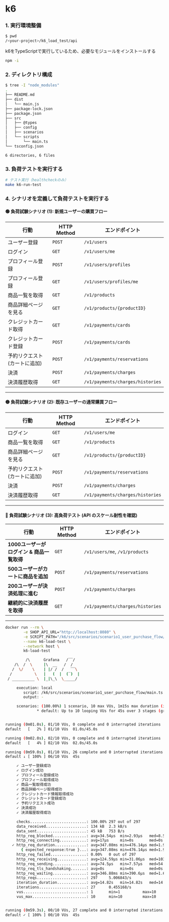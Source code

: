 # k6

### 1. 実行環境整備

```bash
$ pwd
/<your-project>/k6_load_test/api
```

k6をTypeScriptで実行しているため、必要なモジュールをインストールする
```bash
npm -i
```

### 2. ディレクトリ構成

```bash
$ tree -I "node_modules"
.
├── README.md
├── dist
│   └── main.js
├── package-lock.json
├── package.json
├── src
│   ├── @types
│   ├── config
│   ├── scenarios
│   └── scripts
│       └── main.ts
└── tsconfig.json

6 directories, 6 files
```

### 3. 負荷テストを実行する

```bash
# テスト実行（healthcheckのみ）
make k6-run-test
```

### 4. シナリオを定義して負荷テストを実行する

#### 🟢 負荷試験シナリオ (1): 新規ユーザーの購買フロー

| 行動 | HTTP Method | エンドポイント |
|------|------------|---------------|
| ユーザー登録 | `POST` | `/v1/users` |
| ログイン | `GET` | `/v1/users/me` |
| プロフィール登録 | `POST` | `/v1/users/profiles` |
| プロフィール登録 | `GET` | `/v1/users/profiles/me` |
| 商品一覧を取得 | `GET` | `/v1/products` |
| 商品詳細ページを見る | `GET` | `/v1/products/{productID}` |
| クレジットカード取得 | `GET` | `/v1/payments/cards` |
| クレジットカード登録 | `POST` | `/v1/payments/cards` |
| 予約リクエスト (カートに追加) | `POST` | `/v1/payments/reservations` |
| 決済 | `POST` | `/v1/payments/charges` |
| 決済履歴取得 | `GET` | `/v1/payments/charges/histories` |

---

#### 🟡 負荷試験シナリオ (2): 既存ユーザーの通常購買フロー

| 行動 | HTTP Method | エンドポイント |
|------|------------|---------------|
| ログイン | `GET` | `/v1/users/me` |
| 商品一覧を取得 | `GET` | `/v1/products` |
| 商品詳細ページを見る | `GET` | `/v1/products/{productID}` |
| 予約リクエスト (カートに追加) | `POST` | `/v1/payments/reservations` |
| 決済 | `POST` | `/v1/payments/charges` |
| 決済履歴取得 | `GET` | `/v1/payments/charges/histories` |

---

#### 🔴 負荷試験シナリオ (3): 高負荷テスト (API のスケール耐性を確認)

| 行動 | HTTP Method | エンドポイント |
|------|------------|---------------|
| **1000ユーザーがログイン & 商品一覧取得** | `GET` | `/v1/users/me`, `/v1/products` |
| **500ユーザーがカートに商品を追加** | `POST` | `/v1/payments/reservations` |
| **200ユーザーが決済処理に進む** | `POST` | `/v1/payments/charges` |
| **継続的に決済履歴を取得** | `GET` | `/v1/payments/charges/histories` |

---



```bash
docker run --rm \
        -e SHOP_API_URL="http://localhost:8080" \
        -e SCRIPT_PATH="/k6/src/scenarios/scenario1_user_purchase_flow/main.ts" \
        --name k6-load-test \
        --network host \
        k6-load-test

         /\      Grafana   /‾‾/
    /\  /  \     |\  __   /  /
   /  \/    \    | |/ /  /   ‾‾\
  /          \   |   (  |  (‾)  |
 / __________ \  |_|\_\  \_____/

     execution: local
        script: /k6/src/scenarios/scenario1_user_purchase_flow/main.ts
        output: -

     scenarios: (100.00%) 1 scenario, 10 max VUs, 1m15s max duration (incl. graceful stop):
              * default: Up to 10 looping VUs for 45s over 3 stages (gracefulRampDown: 30s, gracefulStop: 30s)


running (0m01.0s), 01/10 VUs, 0 complete and 0 interrupted iterations
default   [   2% ] 01/10 VUs  01.0s/45.0s

running (0m02.0s), 02/10 VUs, 0 complete and 0 interrupted iterations
default   [   4% ] 02/10 VUs  02.0s/45.0s

running (0m59.0s), 01/10 VUs, 26 complete and 0 interrupted iterations
default ↓ [ 100% ] 06/10 VUs  45s

     ✓ ユーザー登録成功
     ✓ ログイン成功
     ✓ プロフィール登録成功
     ✓ プロフィール取得成功
     ✓ 商品一覧取得成功
     ✓ 商品詳細ページ取得成功
     ✓ クレジットカード情報取得成功
     ✓ クレジットカード登録成功
     ✓ 予約リクエスト成功
     ✓ 決済成功
     ✓ 決済履歴取得成功

     checks.........................: 100.00% 297 out of 297
     data_received..................: 134 kB  2.3 kB/s
     data_sent......................: 45 kB   753 B/s
     http_req_blocked...............: avg=34.54µs  min=2.93µs   med=8.55µs   max=1.08ms   p(90)=16.55µs  p(95)=25.29µs
     http_req_connecting............: avg=17µs     min=0s       med=0s       max=814.92µs p(90)=0s       p(95)=0s
   ✓ http_req_duration..............: avg=347.08ms min=476.14µs med=1.9ms    max=2s       p(90)=1s       p(95)=2s
       { expected_response:true }...: avg=347.08ms min=476.14µs med=1.9ms    max=2s       p(90)=1s       p(95)=2s
     http_req_failed................: 0.00%   0 out of 297
     http_req_receiving.............: avg=124.59µs min=31.06µs  med=103.85µs max=347.11µs p(90)=215.38µs p(95)=258.91µs
     http_req_sending...............: avg=74.5µs   min=7.57µs   med=54.37µs  max=378.1µs  p(90)=143.02µs p(95)=160.46µs
     http_req_tls_handshaking.......: avg=0s       min=0s       med=0s       max=0s       p(90)=0s       p(95)=0s
     http_req_waiting...............: avg=346.88ms min=390.6µs  med=1.63ms   max=2s       p(90)=1s       p(95)=2s
     http_reqs......................: 297     5.006843/s
     iteration_duration.............: avg=14.82s   min=14.82s   med=14.83s   max=14.83s   p(90)=14.83s   p(95)=14.83s
     iterations.....................: 27      0.455168/s
     vus............................: 1       min=1          max=10
     vus_max........................: 10      min=10         max=10


running (0m59.3s), 00/10 VUs, 27 complete and 0 interrupted iterations
default ✓ [ 100% ] 00/10 VUs  45s
```

